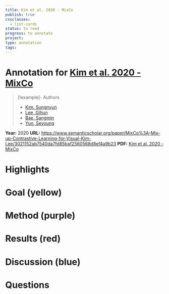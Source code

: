 ```yaml
---
title: Kim et al. 2020 - MixCo
publish: true
cssclasses:
  - list-cards
status: to read
progress: to annotate
project:
type: annotation
tags:
---
```

# Annotation for [Kim et al. 2020 - MixCo](Papers/References/Kim%20et%20al.%202020%20-%20MixCo)

> [!example]- Authors
> - [Kim, Sungnyun](Kim%2C%20Sungnyun)
> - [Lee, Gihun](Lee%2C%20Gihun)
> - [Bae, Sangmin](Bae%2C%20Sangmin)
> - [Yun, Seyoung](Yun%2C%20Seyoung)

**Year:** 2020
**URL:** https://www.semanticscholar.org/paper/MixCo%3A-Mix-up-Contrastive-Learning-for-Visual-Kim-Lee/3021152ab7540da7fd85baf2560568d8ef4a9b23
**PDF:** [Kim et al. 2020 - MixCo](Papers/PDFs/Kim%20et%20al.%202020%20-%20MixCo%20Mix-up%20Contrastive%20Learning%20for%20Visual%20Representation.pdf)

# Highlights


# Goal (yellow)


# Method (purple)


# Results (red)


# Discussion (blue)


# Questions

